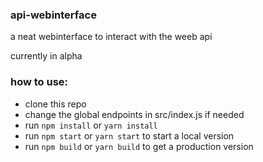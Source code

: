 ### api-webinterface

a neat webinterface to interact with the weeb api

currently in alpha

### how to use:
- clone this repo
- change the global endpoints in src/index.js if needed
- run `npm install` or `yarn install`
- run `npm start` or `yarn start` to start a local version
- run `npm build` or `yarn build` to get a production version
